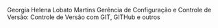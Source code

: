 Georgia Helena Lobato Martins
Gerência de Configuração e Controle de Versão: Controle de Versão com GIT, GITHub e outros
